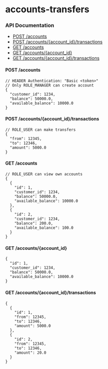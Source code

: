 # accounts-transfers

### API Documentation
* [POST /accounts](https://github.com/CS203-project/accounts-transfers#post-accounts)
* [POST /accounts/{account_id}/transactions](https://github.com/CS203-project/accounts-transfers#post-transfers)
* [GET /accounts](https://github.com/CS203-project/accounts-transfers#get-accounts)
* [GET /accounts/{account_id}](https://github.com/CS203-project/accounts-transfers#get-accountsbyID)
* [GET /accounts/{account_id}/transactions](https://github.com/CS203-project/accounts-transfers#get-transfers)

#### POST /accounts
```
// HEADER Authentication: "Basic <token>"
// Only ROLE_MANAGER can create account
{
  "customer_id": 1234,
  "balance": 50000.0,
  "available_balance": 10000.0
}
```
#### POST /accounts/{account_id}/transactions
```
// ROLE_USER can make transfers
{
  "from": 12345,
  "to": 12346,
  "amount": 5000.0
}
```
#### GET /accounts
```
// ROLE_USER can view own accounts
{
  {
    "id": 1,
    "customer_id": 1234,
    "balance": 50000.0,
    "available_balance": 10000.0
  },
  {
    "id": 2,
    "customer_id": 1234,
    "balance": 200.0,
    "available_balance": 100.0
  }
}
```
#### GET /accounts/{account_id}
```
{
  "id": 1,
  "customer_id": 1234,
  "balance": 50000.0,
  "available_balance": 10000.0
}
```
#### GET /accounts/{account_id}/transactions
```
{
  {
    "id": 1,
    "from": 12345,
    "to": 12346,
    "amount": 5000.0
  },
  {
    "id": 2,
    "from": 12345,
    "to": 12346,
    "amount": 20.0
  }
}
```
